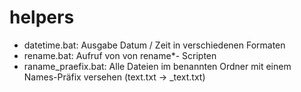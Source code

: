 # helpers
* datetime.bat: Ausgabe Datum / Zeit in verschiedenen Formaten
* rename.bat: Aufruf von von rename*- Scripten 
* raname_praefix.bat: Alle Dateien im benannten Ordner mit einem Names-Präfix versehen (text.txt -> <praefix>_text.txt) 
